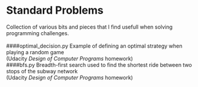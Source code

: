 Standard Problems
================

Collection of various bits and pieces that I find usefull when solving programming challenges. 
<br><br>
####optimal_decision.py
Example of defining an optimal strategy when playing a random game <br>
(Udacity *Design of Computer Programs* homework)<br>
####bfs.py
Breadth-first search used to find the shortest ride between two stops of the subway network<br>
(Udacity *Design of Computer Programs* homework)
